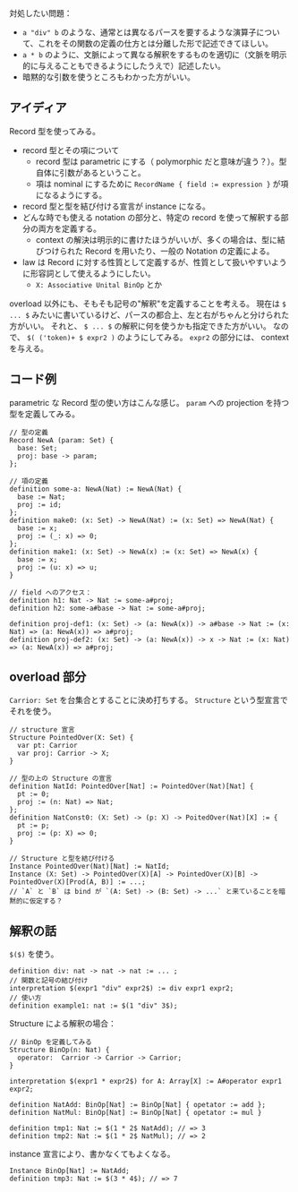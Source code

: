 対処したい問題：
- `a "div" b` のような、通常とは異なるパースを要するような演算子について、これをその関数の定義の仕方とは分離した形で記述できてほしい。
- `a * b` のように、文脈によって異なる解釈をするものを適切に（文脈を明示的に与えることもできるようにしたうえで）記述したい。
- 暗黙的な引数を使うところもわかった方がいい。

## アイディア
Record 型を使ってみる。

- record 型とその項について
  - record 型は parametric にする（ polymorphic だと意味が違う？）。型自体に引数があるということ。
  - 項は nominal にするために `RecordName { field := expression }` が項になるようにする。
- record 型と型を結び付ける宣言が instance になる。
- どんな時でも使える notation の部分と、特定の record を使って解釈する部分の両方を定義する。
  - context の解決は明示的に書けたほうがいいが、多くの場合は、型に結びつけられた Record を用いたり、一般の Notation の定義による。
- law は Record に対する性質として定義するが、性質として扱いやすいように形容詞として使えるようにしたい。
  - `X: Associative Unital BinOp` とか

overload 以外にも、そもそも記号の"解釈"を定義することを考える。
現在は `$ ... $` みたいに書いているけど、パースの都合上、左と右がちゃんと分けられた方がいい。
それと、 `$ ... $` の解釈に何を使うかも指定できた方がいい。
なので、 `$( ('token)+ $ expr2 )` のようにしてみる。
`expr2` の部分には、 context を与える。

## コード例
parametric な Record 型の使い方はこんな感じ。
`param` への projection を持つ型を定義してみる。

```
// 型の定義
Record NewA (param: Set) {
  base: Set;
  proj: base -> param;
};

// 項の定義
definition some-a: NewA(Nat) := NewA(Nat) {
  base := Nat;
  proj := id;
};
definition make0: (x: Set) -> NewA(Nat) := (x: Set) => NewA(Nat) {
  base := x;
  proj := (_: x) => 0;
};
definition make1: (x: Set) -> NewA(x) := (x: Set) => NewA(x) {
  base := x;
  proj := (u: x) => u;
}

// field へのアクセス：
definition h1: Nat -> Nat := some-a#proj;
definition h2: some-a#base -> Nat := some-a#proj;

definition proj-def1: (x: Set) -> (a: NewA(x)) -> a#base -> Nat := (x: Nat) => (a: NewA(x)) => a#proj;
definition proj-def2: (x: Set) -> (a: NewA(x)) -> x -> Nat := (x: Nat) => (a: NewA(x)) => a#proj;
```

## overload 部分
`Carrior: Set` を台集合とすることに決め打ちする。
`Structure` という型宣言でそれを使う。

```
// structure 宣言
Structure PointedOver(X: Set) {
  var pt: Carrior
  var proj: Carrior -> X;
}

// 型の上の Structure の宣言
definition NatId: PointedOver[Nat] := PointedOver(Nat)[Nat] {
  pt := 0;
  proj := (n: Nat) => Nat;
};
definition NatConst0: (X: Set) -> (p: X) -> PoitedOver(Nat)[X] := {
  pt := p;
  proj := (p: X) => 0;
}

// Structure と型を結び付ける
Instance PointedOver(Nat)[Nat] := NatId;
Instance (X: Set) -> PointedOver(X)[A] -> PointedOver(X)[B] -> PointedOver(X)[Prod(A, B)] := ...;
// `A` と `B` は bind が `(A: Set) -> (B: Set) -> ...` と来ていることを暗黙的に仮定する？
```

## 解釈の話
`$($)` を使う。
```
definition div: nat -> nat -> nat := ... ;
// 関数と記号の結び付け
interpretation $(expr1 "div" expr2$) := div expr1 expr2;
// 使い方
definition example1: nat := $(1 "div" 3$); 
```

Structure による解釈の場合：
```
// BinOp を定義してみる
Structure BinOp(n: Nat) {
  operator:  Carrior -> Carrior -> Carrior;
}

interpretation $(expr1 * expr2$) for A: Array[X] := A#operator expr1 expr2;

definition NatAdd: BinOp[Nat] := BinOp[Nat] { opetator := add };
definition NatMul: BinOp[Nat] := BinOp[Nat] { opetator := mul }

definition tmp1: Nat := $(1 * 2$ NatAdd); // => 3
definition tmp2: Nat := $(1 * 2$ NatMul); // => 2
```

instance 宣言により、書かなくてもよくなる。
```
Instance BinOp[Nat] := NatAdd;
definition tmp3: Nat := $(3 * 4$); // => 7
```

